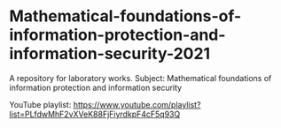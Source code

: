 # Mathematical-foundations-of-information-protection-and-information-security-2021
A repository for laboratory works. Subject: Mathematical foundations of information protection and information security

YouTube playlist: https://www.youtube.com/playlist?list=PLfdwMhF2vXVeK88FjFiyrdkpF4cF5q93Q
